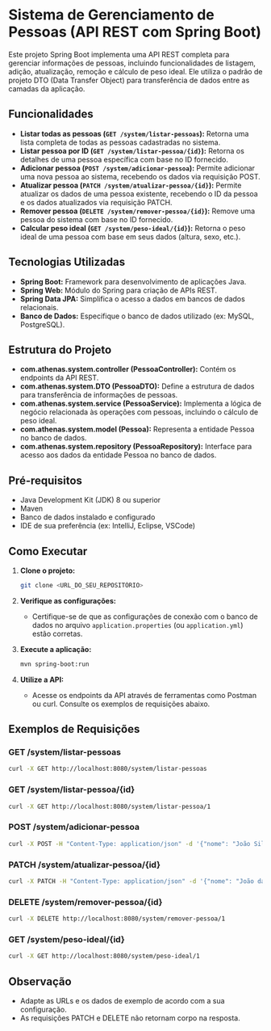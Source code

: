 # Sistema de Gerenciamento de Pessoas (API REST com Spring Boot)

Este projeto Spring Boot implementa uma API REST completa para gerenciar informações de pessoas, incluindo funcionalidades de listagem, adição, atualização, remoção e cálculo de peso ideal. Ele utiliza o padrão de projeto DTO (Data Transfer Object) para transferência de dados entre as camadas da aplicação.

## Funcionalidades

- **Listar todas as pessoas (`GET /system/listar-pessoas`):** Retorna uma lista completa de todas as pessoas cadastradas no sistema.
- **Listar pessoa por ID (`GET /system/listar-pessoa/{id}`):** Retorna os detalhes de uma pessoa específica com base no ID fornecido.
- **Adicionar pessoa (`POST /system/adicionar-pessoa`):** Permite adicionar uma nova pessoa ao sistema, recebendo os dados via requisição POST.
- **Atualizar pessoa (`PATCH /system/atualizar-pessoa/{id}`):** Permite atualizar os dados de uma pessoa existente, recebendo o ID da pessoa e os dados atualizados via requisição PATCH.
- **Remover pessoa (`DELETE /system/remover-pessoa/{id}`):** Remove uma pessoa do sistema com base no ID fornecido.
- **Calcular peso ideal (`GET /system/peso-ideal/{id}`):** Retorna o peso ideal de uma pessoa com base em seus dados (altura, sexo, etc.).

## Tecnologias Utilizadas

- **Spring Boot:** Framework para desenvolvimento de aplicações Java.
- **Spring Web:** Módulo do Spring para criação de APIs REST.
- **Spring Data JPA:** Simplifica o acesso a dados em bancos de dados relacionais.
- **Banco de Dados:** Especifique o banco de dados utilizado (ex: MySQL, PostgreSQL).

## Estrutura do Projeto

- **com.athenas.system.controller (PessoaController):** Contém os endpoints da API REST.
- **com.athenas.system.DTO (PessoaDTO):** Define a estrutura de dados para transferência de informações de pessoas.
- **com.athenas.system.service (PessoaService):** Implementa a lógica de negócio relacionada às operações com pessoas, incluindo o cálculo de peso ideal.
- **com.athenas.system.model (Pessoa):** Representa a entidade Pessoa no banco de dados.
- **com.athenas.system.repository (PessoaRepository):** Interface para acesso aos dados da entidade Pessoa no banco de dados.

## Pré-requisitos

- Java Development Kit (JDK) 8 ou superior
- Maven
- Banco de dados instalado e configurado
- IDE de sua preferência (ex: IntelliJ, Eclipse, VSCode)

## Como Executar

1. **Clone o projeto:**
   ```bash
   git clone <URL_DO_SEU_REPOSITÓRIO>
   ```

2. **Verifique as configurações:**
    - Certifique-se de que as configurações de conexão com o banco de dados no arquivo `application.properties` (ou `application.yml`) estão corretas.

3. **Execute a aplicação:**
   ```bash
   mvn spring-boot:run 
   ```

4. **Utilize a API:**
    - Acesse os endpoints da API através de ferramentas como Postman ou curl. Consulte os exemplos de requisições abaixo.

## Exemplos de Requisições

### GET /system/listar-pessoas

```bash
curl -X GET http://localhost:8080/system/listar-pessoas
```

### GET /system/listar-pessoa/{id}

```bash
curl -X GET http://localhost:8080/system/listar-pessoa/1
```

### POST /system/adicionar-pessoa

```bash
curl -X POST -H "Content-Type: application/json" -d '{"nome": "João Silva", "email": "joao@email.com"}' http://localhost:8080/system/adicionar-pessoa
```

### PATCH /system/atualizar-pessoa/{id}

```bash
curl -X PATCH -H "Content-Type: application/json" -d '{"nome": "João da Silva", "email": "joao@email.com"}' http://localhost:8080/system/atualizar-pessoa/1
```

### DELETE /system/remover-pessoa/{id}

```bash
curl -X DELETE http://localhost:8080/system/remover-pessoa/1
```

### GET /system/peso-ideal/{id}

```bash
curl -X GET http://localhost:8080/system/peso-ideal/1
```

## Observação

- Adapte as URLs e os dados de exemplo de acordo com a sua configuração.
- As requisições PATCH e DELETE não retornam corpo na resposta.